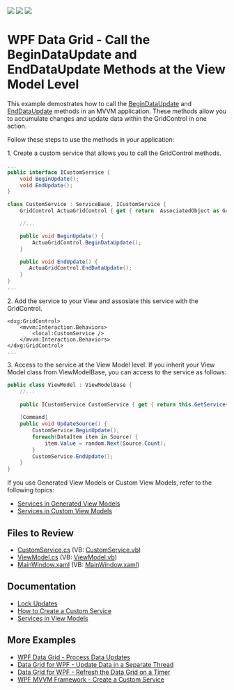 <!-- default badges list -->
![](https://img.shields.io/endpoint?url=https://codecentral.devexpress.com/api/v1/VersionRange/397640639/22.2.2%2B)
[![](https://img.shields.io/badge/Open_in_DevExpress_Support_Center-FF7200?style=flat-square&logo=DevExpress&logoColor=white)](https://supportcenter.devexpress.com/ticket/details/T1022778)
[![](https://img.shields.io/badge/📖_How_to_use_DevExpress_Examples-e9f6fc?style=flat-square)](https://docs.devexpress.com/GeneralInformation/403183)
<!-- default badges end -->

# WPF Data Grid - Call the BeginDataUpdate and EndDataUpdate Methods at the View Model Level

This example demostrates how to call the [BeginDataUpdate](https://docs.devexpress.com/WPF/DevExpress.Xpf.Grid.DataControlBase.BeginDataUpdate) and [EndDataUpdate](https://docs.devexpress.com/WPF/DevExpress.Xpf.Grid.DataControlBase.EndDataUpdate) methods in an MVVM application. These methods allow you to accumulate changes and update data within the GridControl in one action. 

Follow these steps to use the methods in your application:

1\. Create a custom service that allows you to call the GridControl methods. 

```cs
...
public interface ICustomService {
    void BeginUpdate();
    void EndUpdate();
}

class CustomService : ServiceBase, ICustomService {
    GridControl ActuaGridControl { get { return  AssociatedObject as GridControl; } }

    //...

    public void BeginUpdate() {
        ActuaGridControl.BeginDataUpdate();
    }

    public void EndUpdate() {
       ActuaGridControl.EndDataUpdate();
    }
}
...
```

2\. Add the service to your View and assosiate this service with the GridControl. 
```xaml
<dxg:GridControl>
    <mvvm:Interaction.Behaviors>
        <local:CustomService />
    </mvvm:Interaction.Behaviors>
</dxg:GridControl>
...
```

3\. Access to the service at the View Model level. If you inherit your View Model class from ViewModelBase, you can access to the service as follows:

```cs
public class ViewModel : ViewModelBase {
    //...
    
    public ICustomService CustomService { get { return this.GetService<ICustomService>(); } }
    
    [Command]
    public void UpdateSource() {
        CustomService.BeginUpdate();
        foreach(DataItem item in Source) {
            item.Value = random.Next(Source.Count);
        }
        CustomService.EndUpdate();
    }
}
```

If you use Generated View Models or Custom View Models, refer to the following topics: 
- [Services in Generated View Models](https://docs.devexpress.com/WPF/17447/mvvm-framework/services/services-in-generated-view-models)
- [Services in Custom View Models](https://docs.devexpress.com/WPF/17450/mvvm-framework/services/services-in-custom-viewmodels)

## Files to Review

- [CustomService.cs](./CS/BeginEndDataUpdate/CustomService.cs) (VB: [CustomService.vb](./VB/BeginEndDataUpdate/CustomService.vb))
- [ViewModel.cs](./CS/BeginEndDataUpdate/ViewModel.cs) (VB: [ViewModel.vb](./VB/BeginEndDataUpdate/ViewModel.vb))
- [MainWindow.xaml](./CS/BeginEndDataUpdate/MainWindow.xaml) (VB: [MainWindow.xaml](./VB/BeginEndDataUpdate/MainWindow.xaml))

## Documentation

- [Lock Updates](https://docs.devexpress.com/WPF/115836/controls-and-libraries/data-grid/performance-improvement/frequent-data-updates#lock-updates)
- [How to Create a Custom Service](https://docs.devexpress.com/WPF/16920/mvvm-framework/services/how-to-create-a-custom-service)
- [Services in View Models](https://docs.devexpress.com/WPF/17414/mvvm-framework/services)

## More Examples

- [WPF Data Grid - Process Data Updates](https://github.com/DevExpress-Examples/How-to-effectively-process-data-updates-in-WPF-GridControl)
- [Data Grid for WPF - Update Data in a Separate Thread](https://github.com/DevExpress-Examples/wpf-data-grid-update-data-in-a-separate-thread)
- [Data Grid for WPF - Refresh the Data Grid on a Timer](https://github.com/DevExpress-Examples/wpf-data-grid-refresh-on-timer)
- [WPF MVVM Framework - Create a Custom Service](https://github.com/DevExpress-Examples/wpf-mvvm-framework-create-a-custom-service)
